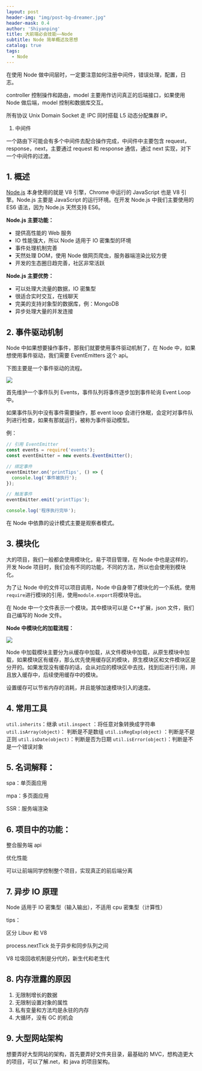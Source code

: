 ```yaml
---
layout: post
header-img: "img/post-bg-dreamer.jpg"
header-mask: 0.4
author: 'Shiyanping'
title: 大前端必会技能——Node
subtitle: Node 简单概述及思想
catalog: true
tags:
  - Node
---
```


在使用 Node 做中间层时，一定要注意如何注册中间件，错误处理，配置，日志。

controller 控制操作和路由，model 主要用作访问真正的后端接口，如果使用 Node 做后端，model 控制和数据库交互。

所有协议 Unix Domain Socket 走 IPC 同时搭载 L5 动态分配集群 IP。

1. 中间件

一个路由下可能会有多个中间件去配合操作完成，中间件中主要包含 request，response，next，主要通过 request 和 response 通信，通过 next 实现，对下一个中间件的过渡。

## 1. 概述

[Node.js](https://nodejs.org/en/) 本身使用的就是 V8 引擎，Chrome 中运行的 JavaScript 也是 V8 引擎。Node.js 主要是 JavaScript 的运行环境。在开发 Node.js 中我们主要使用的 ES6 语法，因为 Node.js 天然支持 ES6。

**Node.js 主要功能：**

- 提供高性能的 Web 服务
- IO 性能强大，所以 Node 适用于 IO 密集型的环境
- 事件处理机制完善
- 天然处理 DOM，使用 Node 做网页爬虫，服务器端渲染比较方便
- 开发的生态圈日趋完善，社区非常活跃

**Node.js 主要优势：**

- 可以处理大流量的数据，IO 密集型
- 很适合实时交互，在线聊天
- 完美的支持对象型的数据库，例：MongoDB
- 异步处理大量的并发连接

## 2. 事件驱动机制

Node 中如果想要操作事件，那我们就要使用事件驱动机制了，在 Node 中，如果想使用事件驱动，我们需要 EventEmitters 这个 api。

下图主要是一个事件驱动的流程。

![](http://cdn.jinyueyue.cn/15486461962997.jpg)

首先维护一个事件队列 Events，事件队列将事件逐步加到事件轮询 Event Loop 中。

如果事件队列中没有事件需要操作，那 event loop 会进行休眠，会定时对事件队列进行检查，如果有那就运行，被称为事件驱动模型。

例：

```js
// 引用 EventEmitter
const events = require('events');
const eventEmitter = new events.EventEmitter();

// 绑定事件
eventEmitter.on('printTips', () => {
  console.log('事件被执行');
});

// 触发事件
eventEmitter.emit('printTips');

console.log('程序执行完毕');
```

在 Node 中依靠的设计模式主要是观察者模式。

## 3. 模块化

大的项目，我们一般都会使用模块化，易于项目管理，在 Node 中也是这样的，开发 Node 项目时，我们会有不同的功能，不同的方法，所以也会使用到模块化。

为了让 Node 中的文件可以项目调用，Node 中自身带了模块化的一个系统。使用`require`进行模块的引用，使用`module.export`将模块导出。

在 Node 中一个文件表示一个模块。其中模块可以是 C++扩展，json 文件，我们自己编写的 Node 文件。

**Node 中模块化的加载流程：**

![](http://cdn.jinyueyue.cn/15486476098408.jpg)

Node 中加载模块主要分为从缓存中加载，从文件模块中加载，从原生模块中加载，如果模块区有缓存，那么优先使用缓存区的模块，原生模块区和文件模块区是分开的。如果发现没有缓存的话，会从对应的模块区中去找，找到后进行引用，并且放入缓存中，后续使用缓存中的模块。

设置缓存可以节省内存的消耗，并且能够加速模块引入的速度。

## 4. 常用工具

`util.inherits`：继承
`util.inspect` ：将任意对象转换成字符串
`util.isArray(object)`： 判断是不是数组
`util.isRegExp(object)` ：判断是不是正则
`util.isDate(object)`：判断是否为日期
`util.isError(object)`：判断是不是一个错误对象

## 5. 名词解释：

spa：单页面应用

mpa：多页面应用

SSR：服务端渲染

## 6. 项目中的功能：

整合服务端 api

优化性能

可以让前端同学控制整个项目，实现真正的前后端分离

## 7. 异步 IO 原理

Node 适用于 IO 密集型（输入输出），不适用 cpu 密集型（计算性）

tips：

区分 Libuv 和 V8

process.nextTick 处于异步和同步队列之间

V8 垃圾回收机制是分代的，新生代和老生代

## 8. 内存泄露的原因

1. 无限制增长的数据
2. 无限制设置对象的属性
3. 私有变量和方法均是永驻的内存
4. 大循环，没有 GC 的机会

## 9. 大型网站架构

想要弄好大型网站的架构，首先要弄好文件夹目录，最基础的 MVC，想构造更大的项目，可以了解.net，和 java 的项目架构。
